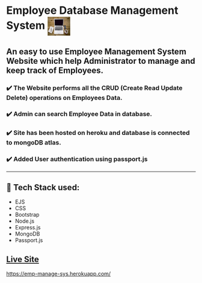 # Employee Database Management System     <img align="center" width="60" height="50" src="public/img/icon.jpg">
## An easy to use Employee Management System Website which help Administrator to manage and keep track of Employees. 
###  :heavy_check_mark: The Website performs all the CRUD (Create Read Update Delete) operations on Employees Data.
### :heavy_check_mark: Admin can search Employee Data in database.
### :heavy_check_mark: Site has been hosted on heroku and database is connected to mongoDB atlas.
### :heavy_check_mark: Added User authentication using passport.js
- - - -
## :rocket: Tech Stack used: 
- EJS       
- CSS         
- Bootstrap   
- Node.js  
- Express.js
- MongoDB
- Passport.js




 


## [Live Site](https://emp-manage-sys.herokuapp.com/)
https://emp-manage-sys.herokuapp.com/
